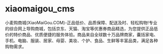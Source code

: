 # xiaomaigou_cms
小麦购商城(XiaoMaiGou.COM)-正品低价、品质保障、配送及时、轻松购物!专业的综合网上导购商城，包括京东、天猫、淘宝等优惠券商品精选，为您提供正品低价的特价商品、优质便捷的服务体验。商品来自全球数十万品牌商家，囊括家电、手机、电脑、服装、居家、母婴、美妆、个护、食品、生鲜等丰富品类，满足各种购物需求。
